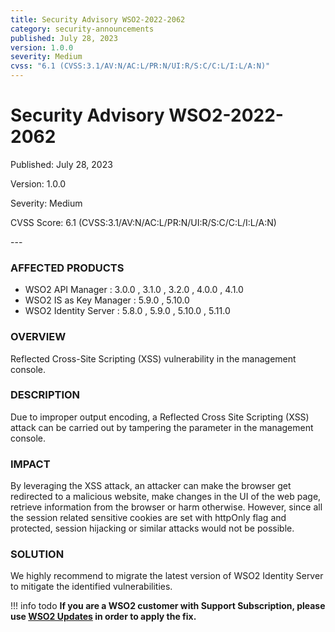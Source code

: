 ```yaml
---
title: Security Advisory WSO2-2022-2062
category: security-announcements
published: July 28, 2023
version: 1.0.0
severity: Medium
cvss: "6.1 (CVSS:3.1/AV:N/AC:L/PR:N/UI:R/S:C/C:L/I:L/A:N)"
---
```


# Security Advisory WSO2-2022-2062

<p class="doc-info">Published: July 28, 2023</p>
<p class="doc-info">Version: 1.0.0</p>
<p class="doc-info">Severity: Medium</p>
<p class="doc-info">CVSS Score: 6.1 (CVSS:3.1/AV:N/AC:L/PR:N/UI:R/S:C/C:L/I:L/A:N)</p>
---

### AFFECTED PRODUCTS
* WSO2 API Manager : 3.0.0 , 3.1.0 , 3.2.0 , 4.0.0 , 4.1.0
* WSO2 IS as Key Manager : 5.9.0 , 5.10.0
* WSO2 Identity Server : 5.8.0 , 5.9.0 , 5.10.0 , 5.11.0


### OVERVIEW
Reflected Cross-Site Scripting (XSS) vulnerability in the management console.


### DESCRIPTION
Due to improper output encoding, a Reflected Cross Site Scripting (XSS) attack can be carried out by
tampering the parameter in the management console.

### IMPACT
By leveraging the XSS attack, an attacker can make the browser get redirected to a malicious website, make
changes in the UI of the web page, retrieve information from the browser or harm otherwise. However, since all
the session related sensitive cookies are set with httpOnly flag and protected, session hijacking or similar
attacks would not be possible.

### SOLUTION
We highly recommend to migrate the latest version of WSO2 Identity Server to mitigate the identified vulnerabilities.


!!! info todo
    **If you are a WSO2 customer with Support Subscription, please use [WSO2 Updates](https://wso2.com/updates/) in order to apply the fix.**